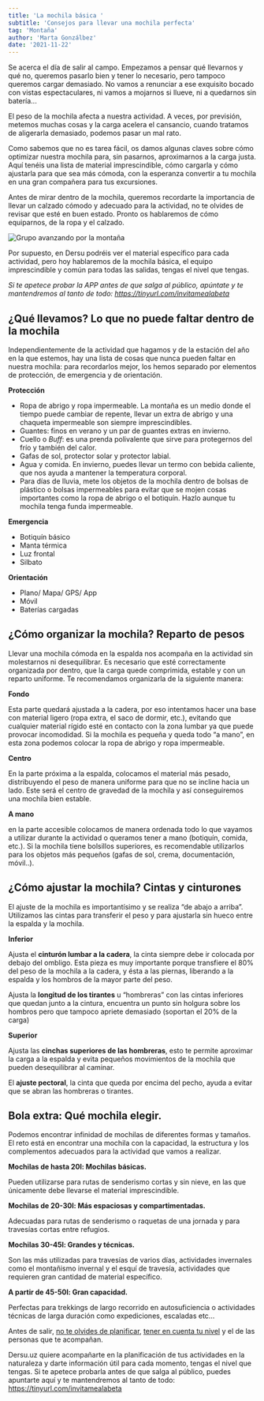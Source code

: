 ```yaml
---
title: 'La mochila básica '
subtitle: 'Consejos para llevar una mochila perfecta'
tag: 'Montaña'
author: 'Marta Gonzálbez'
date: '2021-11-22'
---
```


Se acerca el día de salir al campo. Empezamos a pensar qué llevarnos y qué no, queremos pasarlo bien y tener lo necesario, pero tampoco queremos cargar demasiado. No vamos a renunciar a ese exquisito bocado con vistas espectaculares, ni vamos a mojarnos si llueve, ni a quedarnos sin batería...

El peso de la mochila afecta a nuestra actividad. A veces, por previsión, metemos muchas cosas y la carga acelera el cansancio, cuando tratamos de aligerarla demasiado, podemos pasar un mal rato.

Como sabemos que no es tarea fácil, os damos algunas claves sobre cómo optimizar nuestra mochila para, sin pasarnos, aproximarnos a la carga justa. Aquí tenéis una lista de material imprescindible, cómo cargarla y cómo ajustarla para que sea más cómoda, con la esperanza convertir a tu mochila en una gran compañera para tus excursiones.

Antes de mirar dentro de la mochila, queremos recordarte la importancia de llevar un calzado cómodo y adecuado para la actividad, no te olvides de revisar que esté en buen estado. Pronto os hablaremos de cómo equiparnos, de la ropa y el calzado.

![Grupo avanzando por la montaña](https://dersu.uz/es/images/posts/es/la-mochila-basica/01.jpg)

Por supuesto, en Dersu podréis ver el material específico para cada actividad, pero hoy hablaremos de la mochila básica, el equipo imprescindible y común para todas las salidas, tengas el nivel que tengas.

*Si te apetece probar la APP antes de que salga al público, apúntate y te mantendremos al tanto de todo: https://tinyurl.com/invitamealabeta*

## **¿Qué llevamos? Lo que no puede faltar dentro de la mochila**

Independientemente de la actividad que hagamos y de la estación del año en la que estemos, hay una lista de cosas que nunca pueden faltar en nuestra mochila: para recordarlos mejor, los hemos separado por elementos de protección, de emergencia y de orientación.

**Protección**

- Ropa de abrigo y ropa impermeable. La montaña es un medio donde el tiempo puede cambiar de repente, llevar un extra de abrigo y una chaqueta impermeable son siempre imprescindibles.
- Guantes: finos en verano y un par de guantes extras en invierno.
- Cuello o *Buff*: es una prenda polivalente que sirve para protegernos del frío y también del calor.
- Gafas de sol, protector solar y protector labial.
- Agua y comida. En invierno, puedes llevar un termo con bebida caliente, que nos ayuda a mantener la temperatura corporal.
- Para días de lluvia, mete los objetos de la mochila dentro de bolsas de plástico o bolsas impermeables para evitar que se mojen cosas importantes como la ropa de abrigo o el botiquín. Hazlo aunque tu mochila tenga funda impermeable.

**Emergencia**

- Botiquín básico
- Manta térmica
- Luz frontal
- Silbato

**Orientación**

- Plano/ Mapa/ GPS/ App
- Móvil
- Baterías cargadas

## ¿Cómo organizar la mochila? Reparto de pesos

Llevar una mochila cómoda en la espalda nos acompaña en la actividad sin molestarnos ni desequilibrar. Es necesario que esté correctamente organizada por dentro, que la carga quede comprimida, estable y con un reparto uniforme.
Te recomendamos organizarla de la siguiente manera:

**Fondo**

Esta parte quedará ajustada a la cadera, por eso intentamos hacer una base con material ligero (ropa extra, el saco de dormir, etc.), evitando que cualquier material rígido esté en contacto con la zona lumbar ya que puede provocar incomodidad.
Si la mochila es pequeña y queda todo “a mano”, en esta zona podemos colocar la ropa de abrigo y ropa impermeable.

**Centro**

En la parte próxima a la espalda, colocamos el material más pesado, distribuyendo el peso de manera uniforme para que no se incline hacia un lado.
Este será el centro de gravedad de la mochila y así conseguiremos una mochila bien estable.

**A mano**

en la parte accesible colocamos de manera ordenada todo lo que vayamos a utilizar durante la actividad o queramos tener a mano (botiquín, comida, etc.).
Si la mochila tiene bolsillos superiores, es recomendable utilizarlos para los objetos más pequeños (gafas de sol, crema, documentación, móvil..).

## **¿Cómo ajustar la mochila? Cintas y cinturones**

El ajuste de la mochila es importantísimo y se realiza “de abajo a arriba”. Utilizamos las cintas para transferir el peso y para ajustarla sin hueco entre la espalda y la mochila.

**Inferior**

Ajusta el **cinturón lumbar a la cadera**, la cinta siempre debe ir colocada por debajo del ombligo. Esta pieza es muy importante porque transfiere el 80% del peso de la mochila a la cadera, y ésta a las piernas, liberando a la espalda y los hombros de la mayor parte del peso.

Ajusta la **longitud de los tirantes** u “hombreras” con las cintas inferiores que quedan junto a la cintura, encuentra un punto sin holgura sobre los hombros pero que tampoco apriete demasiado (soportan el 20% de la carga)

**Superior**

Ajusta las **cinchas superiores de las hombreras**, esto te permite aproximar la carga a la espalda y evita pequeños movimientos de la mochila que pueden desequilibrar al caminar.

El **ajuste pectoral**, la cinta que queda por encima del pecho, ayuda a evitar que se abran las hombreras o tirantes.

## **Bola extra: Qué mochila elegir.**

Podemos encontrar infinidad de mochilas de diferentes formas y tamaños. El reto está en encontrar una mochila con la capacidad, la estructura y los complementos adecuados para la actividad que vamos a realizar.

**Mochilas de hasta 20l: Mochilas básicas.**

Pueden utilizarse para rutas de senderismo cortas y sin nieve, en las que únicamente debe llevarse el material imprescindible.

**Mochilas de 20-30l: Más espaciosas y compartimentadas.**

Adecuadas para rutas de senderismo o raquetas de una jornada y para travesías cortas entre refugios.

**Mochilas 30-45l: Grandes y técnicas.**

Son las más utilizadas para travesías de varios días, actividades invernales como el montañismo invernal y el esquí de travesía, actividades que requieren gran cantidad de material específico.

**A partir de 45-50l: Gran capacidad.**

Perfectas para trekkings de largo recorrido en autosuficiencia o actividades técnicas de larga duración como expediciones, escaladas etc…


Antes de salir, [no te olvides de planificar](https://dersu.uz/es/blog/planificar-salida-invernal/), [tener en cuenta tu nivel](https://dersu.uz/es/blog/montanista-punto-de-partida/) y el de las personas que te acompañan.

Dersu.uz quiere acompañarte en la planificación de tus actividades en la naturaleza y darte información útil para cada momento, tengas el nivel que tengas.
Si te apetece probarla antes de que salga al público, puedes apuntarte aquí y te mantendremos al tanto de todo: https://tinyurl.com/invitamealabeta
